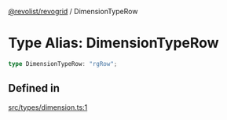 [@revolist/revogrid](README.md) / DimensionTypeRow

# Type Alias: DimensionTypeRow

```ts
type DimensionTypeRow: "rgRow";
```

## Defined in

[src/types/dimension.ts:1](https://github.com/revolist/revogrid/blob/60f69439a769536c61ed98c75e87e11124ee6c9c/src/types/dimension.ts#L1)
